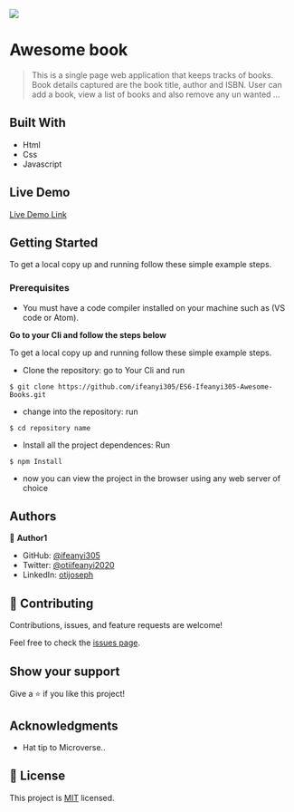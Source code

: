 ![](https://img.shields.io/badge/Microverse-blueviolet)

# Awesome book

>This is a single page web application that keeps tracks of books. Book details captured are the book title, author and ISBN. User can add a book, view a list of books and also remove any un wanted …

## Built With

- Html
- Css
- Javascript

## Live Demo

[Live Demo Link](https://ifeanyi305.github.io/ES6-Ifeanyi305-Awesome-Books/)


## Getting Started


To get a local copy up and running follow these simple example steps.

### Prerequisites

- You must have a code compiler installed on your machine such as (VS code or Atom).

**Go to your Cli and follow the steps below**

To get a local copy up and running follow these simple example steps.

- Clone the repository: go to Your Cli and run
```
$ git clone https://github.com/ifeanyi305/ES6-Ifeanyi305-Awesome-Books.git
```

- change into the repository:  run
```
$ cd repository name
```

- Install all the project dependences: Run 
```
$ npm Install
``` 

- now you can view the project in the browser using any web server of choice

## Authors

👤 **Author1**

- GitHub: [@ifeanyi305](https://github.com/ifeanyi305)
- Twitter: [@otiifeanyi2020](https://twitter.com/Otiifeanyi2020)
- LinkedIn: [otijoseph](https://www.linkedin.com/in/oti-joseph-ifeanyi/)


## 🤝 Contributing

Contributions, issues, and feature requests are welcome!

Feel free to check the [issues page](../../issues/).

## Show your support

Give a ⭐️ if you like this project!

## Acknowledgments

- Hat tip to Microverse..

## 📝 License

This project is [MIT](./LICENSE) licensed.
